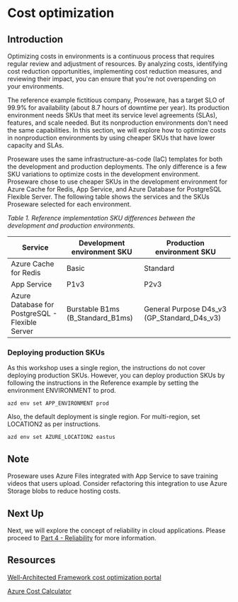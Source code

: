 # Cost optimization

## Introduction

Optimizing costs in environments is a continuous process that requires regular review and adjustment of resources. By analyzing costs, identifying cost reduction opportunities, implementing cost reduction measures, and reviewing their impact, you can ensure that you're not overspending on your environments.

The reference example fictitious company, Proseware, has a target SLO of 99.9% for availability (about 8.7 hours of downtime per year). Its production environment needs SKUs that meet its service level agreements (SLAs), features, and scale needed. But its nonproduction environments don't need the same capabilities. In this section, we will explore how to optimize costs in nonproduction environments by using cheaper SKUs that have lower capacity and SLAs. 

Proseware uses the same infrastructure-as-code (IaC) templates for both the development and production deployments. The only difference is a few SKU variations to optimize costs in the development environment. Proseware chose to use cheaper SKUs in the development environment for Azure Cache for Redis, App Service, and Azure Database for PostgreSQL Flexible Server. The following table shows the services and the SKUs Proseware selected for each environment.

*Table 1. Reference implementation SKU differences between the development and production environments.*

| Service | Development environment SKU | Production environment SKU |
| --- | --- | --- |
| Azure Cache for Redis | Basic | Standard |
| App Service | P1v3 | P2v3 |
| Azure Database for PostgreSQL - Flexible Server | Burstable B1ms (B_Standard_B1ms) | General Purpose D4s_v3 (GP_Standard_D4s_v3) |

### Deploying production SKUs

As this workshop uses a single region, the instructions do not cover deploying production SKUs. However, you can deploy production SKUs by following the instructions in the Reference example by setting the environment ENVIRONMENT to prod. 

```shell
azd env set APP_ENVIRONMENT prod
```

Also, the default deployment is single region.  For multi-region, set LOCATION2 as per instructions. 

```shell
azd env set AZURE_LOCATION2 eastus
```

## Note

Proseware uses Azure Files integrated with App Service to save training videos that users upload.
Consider refactoring this integration to use Azure Storage blobs to reduce hosting costs.

## Next Up

Next, we will explore the concept of reliability in cloud applications. Please proceed to [Part 4 - Reliability](../Part4-Reliability/README.md) for more information.

## Resources
[Well-Architected Framework cost optimization portal](https://learn.microsoft.com/azure/well-architected/cost-optimization)

[Azure Cost Calculator](https://azure.microsoft.com/pricing/calculator)
